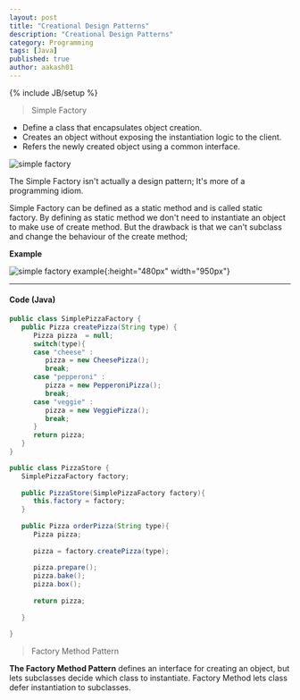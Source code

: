 ```yaml
---
layout: post
title: "Creational Design Patterns"
description: "Creational Design Patterns"
category: Programming
tags: [Java]
published: true
author: aakash01
---
```

{% include JB/setup %}

>Simple Factory

*   Define a class that encapsulates object creation.
*   Creates an object without exposing the instantiation logic to the client.
*   Refers the newly created object using a common interface.

![simple factory]({{http://aakash01.github.io}}/assets/images/simplefactory.png)

The Simple Factory isn't actually a design pattern; It's more of a programming idiom.

Simple Factory can be defined as a static method and is called static factory. By defining as static method we don't need to 
instantiate an object to make use of create method. But the drawback is that we can't subclass and change the behaviour of the 
create method;

**Example**


![simple factory example]({{http://aakash01.github.io}}/assets/images/simplefactory_example.jpg ){:height="480px" width="950px"}

-   -   -

#### Code (Java)
``` java
public class SimplePizzaFactory {
   public Pizza createPizza(String type) {
      Pizza pizza  = null;
      switch(type){
      case "cheese" :
         pizza = new CheesePizza();
         break;
      case "pepperoni" :
         pizza = new PepperoniPizza();
         break;
      case "veggie" :
         pizza = new VeggiePizza();
         break;
      }
      return pizza;
   }
}
```
``` java
public class PizzaStore {
   SimplePizzaFactory factory;
   
   public PizzaStore(SimplePizzaFactory factory){
      this.factory = factory;
   }
   
   public Pizza orderPizza(String type){
      Pizza pizza;
      
      pizza = factory.createPizza(type);
      
      pizza.prepare();
      pizza.bake();
      pizza.box();
      
      return pizza;
      
   }
   
}
```


> Factory Method Pattern

**The Factory Method Pattern** defines an interface for creating an object, but lets subclasses decide which class to instantiate. 
Factory Method lets class defer instantiation to subclasses.
